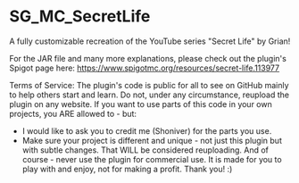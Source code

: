 # SG_MC_SecretLife
 A fully customizable recreation of the YouTube series "Secret Life" by Grian!

 For the JAR file and many more explanations, please check out the plugin's Spigot page here: https://www.spigotmc.org/resources/secret-life.113977

 Terms of Service:
  The plugin's code is public for all to see on GitHub mainly to help others start and learn.
  Do not, under any circumstance, reupload the plugin on any website.
  If you want to use parts of this code in your own projects, you ARE allowed to - but: 
  - I would like to ask you to credit me (Shoniver) for the parts you use.
  - Make sure your project is different and unique - not just this plugin but with subtle changes. That WILL be considered reuploading.
  And of course - never use the plugin for commercial use. It is made for you to play with and enjoy, not for making a profit.
  Thank you! :)
